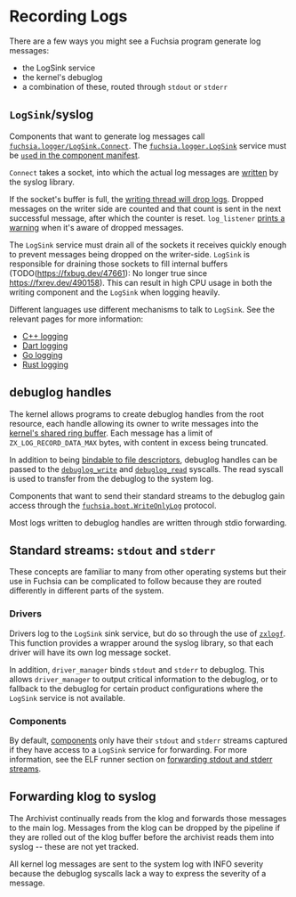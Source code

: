 # Recording Logs

There are a few ways you might see a Fuchsia program generate log messages:

* the LogSink service
* the kernel's debuglog
* a combination of these, routed through `stdout` or `stderr`

## `LogSink`/syslog

Components that want to generate log messages call [`fuchsia.logger/LogSink.Connect`]. The
[`fuchsia.logger.LogSink`] service must be [`use`d in the component manifest][syslog-use-shard].

`Connect` takes a socket, into which the actual log messages are [written] by the syslog library.

If the socket's buffer is full, the [writing thread will drop logs]. Dropped messages on the writer
side are counted and that count is sent in the next successful message, after which the counter is
reset. `log_listener` [prints a warning] when it's aware of dropped messages.

The `LogSink` service must drain all of the sockets it receives quickly enough to prevent messages
being dropped on the writer-side. `LogSink` is responsible for draining those sockets to fill
internal buffers (TODO(https://fxbug.dev/47661): No longer true since https://fxrev.dev/490158).
This can result in high CPU usage in both the writing component and the `LogSink` when logging
heavily.

Different languages use different mechanisms to talk to `LogSink`. See the relevant pages for more
information:

* [C++ logging]
* [Dart logging]
* [Go logging]
* [Rust logging]

## debuglog handles

The kernel allows programs to create debuglog handles from the root resource, each handle allowing
its owner to write messages into the [kernel's shared ring buffer]. Each message has a limit of
`ZX_LOG_RECORD_DATA_MAX` bytes, with content in excess being truncated.

In addition to being [bindable to file descriptors], debuglog handles can be passed to the
[`debuglog_write`] and [`debuglog_read`] syscalls. The read syscall is used to transfer from the
debuglog to the system log.

Components that want to send their standard streams to the debuglog gain access through the
[`fuchsia.boot.WriteOnlyLog`] protocol.

Most logs written to debuglog handles are written through stdio forwarding.

## Standard streams: `stdout` and `stderr`

These concepts are familiar to many from other operating systems but their use in Fuchsia can be
complicated to follow because they are routed differently in different parts of the system.

### Drivers

Drivers log to the `LogSink` sink service, but do so through the use of [`zxlogf`]. This function
provides a wrapper around the syslog library, so that each driver will have its own log message
socket.

In addition, `driver_manager` binds `stdout` and `stderr` to debuglog. This allows `driver_manager`
to output critical information to the debuglog, or to fallback to the debuglog for certain product
configurations where the `LogSink` service is not available.

### Components

By default, [components] only have their `stdout` and `stderr` streams captured
if they have access to a `LogSink` service for forwarding. For more information,
see the ELF runner section on [forwarding stdout and stderr streams].

## Forwarding klog to syslog

The Archivist continually reads from the klog and forwards those messages to the main log. Messages
from the klog can be dropped by the pipeline if they are rolled out of the klog buffer before the
archivist reads them into syslog -- these are not yet tracked.

All kernel log messages are sent to the system log with INFO severity because the debuglog syscalls
lack a way to express the severity of a message.

[`fuchsia.logger/LogSink.Connect`]: https://fuchsia.dev/reference/fidl/fuchsia.logger#Connect
[`fuchsia.logger.LogSink`]: https://fuchsia.dev/reference/fidl/fuchsia.logger#LogSink
[syslog-use-shard]: /sdk/lib/syslog/use.shard.cml
[written]: /zircon/system/ulib/syslog/fx_logger.cc?l=72&drc=1bdbf8a4e6f758c3b1782dee352071cc592ca3ab
[writing thread will drop logs]: /zircon/system/ulib/syslog/fx_logger.cc?l=130&drc=1bdbf8a4e6f758c3b1782dee352071cc592ca3ab
[prints a warning]: /src/diagnostics/log_listener/src/main.rs?l=918&drc=3a02d1922c0519b4c7d639879ec0503de9c79f0c
[C++ logging]: /docs/development/languages/c-cpp/logging.md
[Dart logging]: /docs/development/languages/dart/logging.md
[Go logging]: /docs/development/languages/go/logging.md
[Rust logging]: /docs/development/languages/rust/logging.md
[kernel's shared ring buffer]: /zircon/kernel/lib/debuglog/debuglog.cc?l=37&drc=1bdbf8a4e6f758c3b1782dee352071cc592ca3ab
[bindable to file descriptors]: /sdk/lib/fdio/include/lib/fdio/fdio.h?l=36&drc=1bdbf8a4e6f758c3b1782dee352071cc592ca3ab
[`debuglog_write`]: /docs/reference/syscalls/debuglog_write.md
[`debuglog_read`]: /docs/reference/syscalls/debuglog_read.md
[`zxlogf`]: /sdk/lib/driver/compat/cpp/logging.h?l=59&drc=7cf6769e0971693fc1307c6059826596452c75b2
[kernel params]: /docs/reference/kernel/kernel_cmdline.md#drivernamelogflags
[`fuchsia.sys/LaunchInfo`]: https://fuchsia.dev/reference/fidl/fuchsia.sys#LaunchInfo
[`stdout-to-debuglog`]: /src/sys/lib/stdout-to-debuglog
[`fuchsia.boot.WriteOnlyLog`]: https://fuchsia.dev/reference/fidl/fuchsia.boot#WriteOnlyLog
[`ddk/debug.h`]: /src/lib/ddk/include/ddk/debug.h
[components]: /docs/concepts/components/v2/introduction.md
[ELF]: /docs/concepts/components/v2/elf_runner.md
[forwarding stdout and stderr streams]: /docs/concepts/components/v2/elf_runner.md#forwarding_stdout_and_stderr_streams
